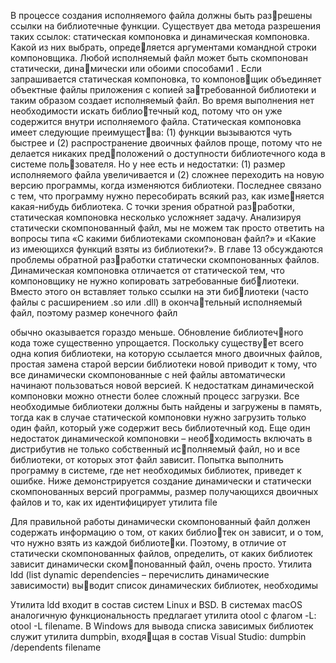 В процессе создания исполняемого файла должны быть разрешены ссылки на библиотечные функции. Существует два 
метода разрешения таких ссылок: статическая компоновка
и динамическая компоновка. Какой из них выбрать, определяется аргументами командной строки компоновщика. Любой 
исполняемый файл может быть скомпонован статически, динамически или обоими способами1
.
Если запрашивается статическая компоновка, то компоновщик объединяет объектные файлы приложения с копией затребованной библиотеки и таким образом создает исполняемый 
файл. Во время выполнения нет необходимости искать библиотечный код, потому что он уже содержится внутри исполняемого 
файла. Статическая компоновка имеет следующие преимущества: (1) функции вызываются чуть быстрее и (2) распространение 
двоичных файлов проще, потому что не делается никаких предположений о доступности библиотечного кода в системе пользователя. Но у нее есть и недостатки: (1) размер исполняемого 
файла увеличивается и (2) сложнее переходить на новую версию 
программы, когда изменяются библиотеки. Последнее связано 
с тем, что программу нужно пересобирать всякий раз, как изменяется какая-нибудь библиотека. С точки зрения обратной разработки, статическая компоновка несколько усложняет задачу. 
Анализируя статически скомпонованный файл, мы не можем 
так просто ответить на вопросы типа «С какими библиотеками 
скомпонован файл?» и «Какие из имеющихся функций взяты из 
библиотеки?». В главе 13 обсуждаются проблемы обратной разработки статически скомпонованных файлов.
Динамическая компоновка отличается от статической тем, 
что компоновщику не нужно копировать затребованные библиотеки. Вместо этого он вставляет только ссылки на эти библиотеки (часто файлы с расширением .so или .dll) в окончательный исполняемый файл, поэтому размер конечного файл

обычно оказывается гораздо меньше. Обновление библиотечного кода тоже существенно упрощается. Поскольку существует всего одна копия библиотеки, на которую ссылается много двоичных файлов, простая замена старой версии библиотеки новой приводит к тому, что все динамически скомпонованные с ней файлы автоматически начинают пользоваться новой версией. К недостаткам динамической компоновки можно отнести более сложный процесс загрузки. Все необходимые библиотеки должны быть найдены и загружены в память, тогда как в случае статической компоновки нужно загрузить только один файл, который уже содержит весь библиотечный код. Еще один недостаток динамической компоновки – необходимость включать в дистрибутив не только собственный исполняемый файл, но и все библиотеки, от которых этот файл зависит. Попытка выполнить программу в системе, где нет необходимых библиотек, приведет к ошибке. Ниже демонстрируется создание динамически и статически скомпонованных версий программы, размер получающихся двоичных файлов и то, как их идентифицирует утилита file

Для правильной работы динамически скомпонованный файл должен содержать информацию о том, от каких библиотек он зависит, и о том, что нужно взять из каждой библиотеки. Поэтому, в отличие от статически скомпонованных файлов, определить, от каких библиотек зависит динамически скомпонованный файл, очень просто. Утилита ldd (list dynamic dependencies – перечислить динамические зависимости) выводит список динамических библиотек, необходимы

Утилита ldd входит в состав систем Linux и BSD. В системах macOS аналогичную функциональность предлагает утилита otool с флагом -L: otool -L filename. В Windows для вывода списка зависимых библиотек служит утилита dumpbin, входящая в состав Visual Studio: dumpbin /dependents filename